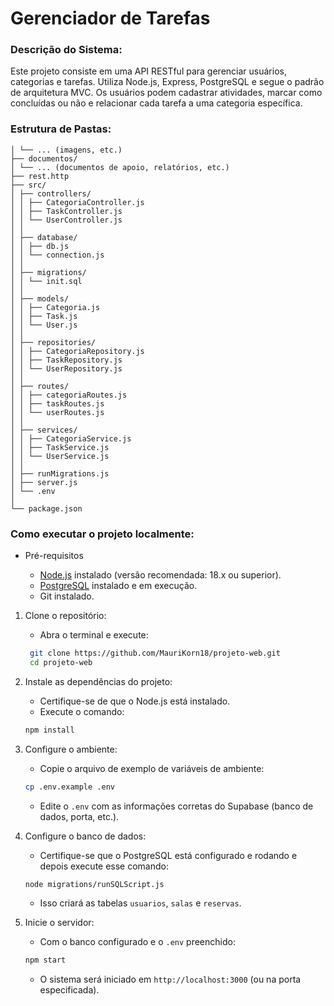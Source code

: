 
# Gerenciador de Tarefas

### Descrição do Sistema:
Este projeto consiste em uma API RESTful para gerenciar usuários, categorias e tarefas. Utiliza Node.js, Express, PostgreSQL e segue o padrão de arquitetura MVC. Os usuários podem cadastrar atividades, marcar como concluídas ou não e relacionar cada tarefa a uma categoria específica.

### Estrutura de Pastas:
 ```├── assets/
│ └── ... (imagens, etc.)
├── documentos/
│ └── ... (documentos de apoio, relatórios, etc.)
├── rest.http
├── src/
│ ├── controllers/
│ │ ├── CategoriaController.js
│ │ ├── TaskController.js
│ │ └── UserController.js
│ │
│ ├── database/
│ │ ├── db.js
│ │ └── connection.js
│ │
│ ├── migrations/
│ │ └── init.sql
│ │
│ ├── models/
│ │ ├── Categoria.js
│ │ ├── Task.js
│ │ └── User.js
│ │
│ ├── repositories/
│ │ ├── CategoriaRepository.js
│ │ ├── TaskRepository.js
│ │ └── UserRepository.js
│ │
│ ├── routes/
│ │ ├── categoriaRoutes.js
│ │ ├── taskRoutes.js
│ │ └── userRoutes.js
│ │
│ ├── services/
│ │ ├── CategoriaService.js
│ │ ├── TaskService.js
│ │ └── UserService.js
│ │
│ ├── runMigrations.js
│ ├── server.js
│ └── .env
│
└── package.json
``` 

### Como executar o projeto localmente:

- Pré-requisitos

    - [Node.js](https://nodejs.org/) instalado (versão recomendada: 18.x ou superior).
    - [PostgreSQL](https://www.postgresql.org/) instalado e em execução.
    - Git instalado.

1. Clone o repositório:
    - Abra o terminal e execute:
    ```bash
     git clone https://github.com/MauriKorn18/projeto-web.git
     cd projeto-web
     ```

2. Instale as dependências do projeto:
     - Certifique-se de que o Node.js está instalado.
     - Execute o comando:
     ```bash
     npm install
     ```

3. Configure o ambiente:
     - Copie o arquivo de exemplo de variáveis de ambiente:
     ```bash
     cp .env.example .env
     ```
     - Edite o `.env` com as informações corretas do Supabase (banco de dados, porta, etc.).

4. Configure o banco de dados:
    - Certifique-se que o PostgreSQL está configurado e rodando e depois execute esse comando:
     ```bash
     node migrations/runSQLScript.js
     ```
   - Isso criará as tabelas `usuarios`, `salas` e `reservas`.

5. Inicie o servidor:
    - Com o banco configurado e o `.env` preenchido:
     ```bash
     npm start
     ```
   - O sistema será iniciado em `http://localhost:3000` (ou na porta especificada).
